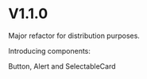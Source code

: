 # V1.1.0

Major refactor for distribution purposes.

Introducing components:

Button, Alert and SelectableCard


